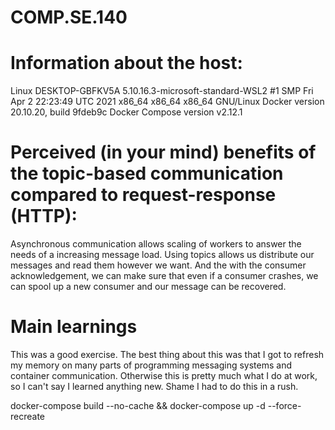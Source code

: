 # COMP.SE.140

# Information about the host:
Linux DESKTOP-GBFKV5A 5.10.16.3-microsoft-standard-WSL2 #1 SMP Fri Apr 2 22:23:49 UTC 2021 x86_64 x86_64 x86_64 GNU/Linux
Docker version 20.10.20, build 9fdeb9c
Docker Compose version v2.12.1

# Perceived (in your mind) benefits of the topic-based communication compared to request-response (HTTP):
Asynchronous communication allows scaling of workers to answer the needs of a increasing message load. Using topics allows us distribute our messages and read them however we want. And the with the consumer acknowledgement, we can make sure that even if a consumer crashes, we can spool up a new consumer and our message can be recovered.

# Main learnings
This was a good exercise. The best thing about this was that I got to refresh my memory on many parts of programming messaging systems and container communication. Otherwise this is pretty much what I do at work, so I can't say I learned anything new. Shame I had to do this in a rush.

docker-compose build --no-cache && docker-compose up -d --force-recreate